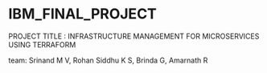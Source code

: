 # IBM_FINAL_PROJECT
PROJECT TITLE : INFRASTRUCTURE MANAGEMENT FOR MICROSERVICES USING TERRAFORM

team: Srinand M V, Rohan Siddhu K S, Brinda G, Amarnath R
